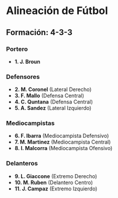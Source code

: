 # Alineación de Fútbol

## Formación: 4-3-3

### Portero
- **1. J. Broun**

### Defensores
- **2. M. Coronel** (Lateral Derecho)
- **3. F. Mallo** (Defensa Central)
- **4. C. Quntana** (Defensa Central)
- **5. A. Sandez** (Lateral Izquierdo)

### Mediocampistas
- **6. F. Ibarra** (Mediocampista Defensivo)
- **7. M. Martinez** (Mediocampista Central)
- **8. I. Malcorra** (Mediocampista Ofensivo)

### Delanteros
- **9. L. Giaccone** (Extremo Derecho)
- **10. M. Ruben** (Delantero Centro)
- **11. J. Campaz** (Extremo Izquierdo)
